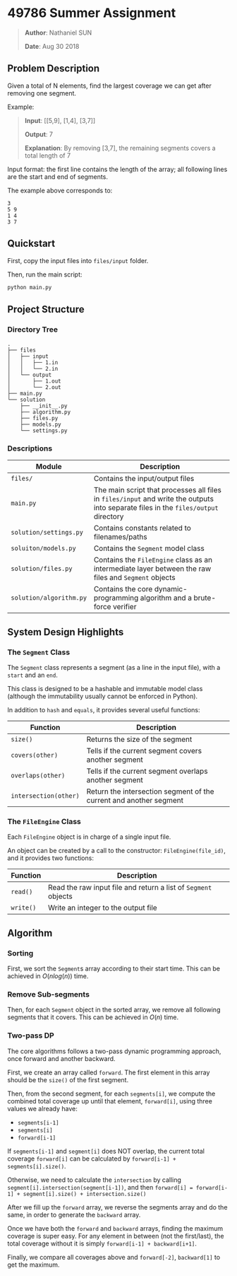 # 49786 Summer Assignment

> **Author**: Nathaniel SUN
>
> **Date**: Aug 30 2018

## Problem Description

Given a total of N elements, find the largest coverage we can get after removing one segment.

Example: 

> **Input**: [[5,9], [1,4], [3,7]]
>
> **Output**: 7
>
> **Explanation**: By removing [3,7], the remaining segments covers a total length of 7

Input format: the first line contains the length of the array; all following lines are the start and end of segments.

The example above corresponds to:

```
3
5 9
1 4
3 7
```

## Quickstart

First, copy the input files into `files/input` folder.

Then, run the main script:

```bash
python main.py
```

## Project Structure

### Directory Tree

```
.
├── files
│   ├── input
│   │   ├── 1.in
│   │   └── 2.in
│   └── output
│       ├── 1.out
│       └── 2.out
├── main.py
└── solution
    ├── __init__.py
    ├── algorithm.py
    ├── files.py
    ├── models.py
    └── settings.py
```

### Descriptions

| Module | Description | 
| --- | --- | 
| `files/` | Contains the input/output files
| `main.py` | The main script that processes all files in `files/input` and write the outputs into separate files in the `files/output` directory 
| `solution/settings.py` | Contains constants related to filenames/paths
| `soluiton/models.py` | Contains the `Segment` model class
| `solution/files.py` | Contains the `FileEngine` class as an intermediate layer between the raw files and `Segment` objects
| `solution/algorithm.py` | Contains the core dynamic-programming algorithm and a brute-force verifier

## System Design Highlights

### The `Segment` Class

The `Segment` class represents a segment (as a line in the input file), with a `start` and an `end`.

This class is designed to be a hashable and immutable model class (although the immutability usually cannot be enforced in Python).

In addition to `hash` and `equals`, it provides several useful functions:

| Function | Description | 
| --- | --- | 
| `size()` | Returns the size of the segment
| `covers(other)` | Tells if the current segment covers another segment
| `overlaps(other)` | Tells if the current segment overlaps another segment
| `intersection(other)` | Return the intersection segment of the current and another segment 

### The `FileEngine` Class

Each `FileEngine` object is in charge of a single input file. 

An object can be created by a call to the constructor: `FileEngine(file_id)`, and it provides two functions:

| Function | Description | 
| --- | --- | 
| `read()` | Read the raw input file and return a list of `Segment` objects
| `write()` | Write an integer to the output file

## Algorithm

### Sorting

First, we sort the `Segment`s array according to their start time. This can be achieved in $O(n log(n))$ time.

### Remove Sub-segments

Then, for each `Segment` object in the sorted array, we remove all following segments that it covers. This can be achieved in $O(n)$ time.

### Two-pass DP

The core algorithms follows a two-pass dynamic programming approach, once forward and another backward.

First, we create an array called `forward`. The first element in this array should be the `size()` of the first segment.

Then, from the second segment, for each `segments[i]`, we compute the combined total coverage up until that element, `forward[i]`, using three values we already have:

* `segments[i-1]`
* `segments[i]`
* `forward[i-1]`

If `segments[i-1]` and `segment[i]` does NOT overlap, the current total coverage `forward[i]` can be calculated by `forward[i-1] + segments[i].size()`.

Otherwise, we need to calculate the `intersection` by calling `segment[i].intersection(segment[i-1])`, and then `forward[i] = forward[i-1] + segment[i].size() + intersection.size()`

After we fill up the `forward` array, we reverse the segments array and do the same, in order to generate the `backward` array. 

Once we have both the `forward` and `backward` arrays, finding the maximum coverage is super easy. For any element in between (not the first/last), the total coverage without it is simply `forward[i-1] + backward[i+1]`.

Finally, we compare all coverages above and `forward[-2]`, `backward[1]` to get the maximum. 
